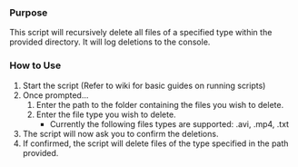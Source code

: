 ### Purpose

This script will recursively delete all files of a specified type within the provided directory. It will log deletions to the console.

### How to Use

1. Start the script (Refer to wiki for basic guides on running scripts)
2. Once prompted...
   1. Enter the path to the folder containing the files you wish to delete.
   2. Enter the file type you wish to delete. 
      * Currently the following files types are supported: .avi, .mp4, .txt
3. The script will now ask you to confirm the deletions.
4. If confirmed, the script will delete files of the type specified in the path provided.
